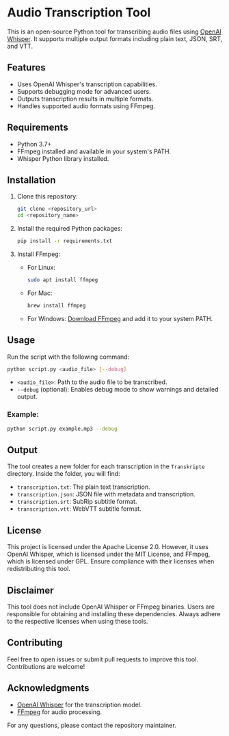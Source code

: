 # Audio Transcription Tool

This is an open-source Python tool for transcribing audio files using [OpenAI Whisper](https://github.com/openai/whisper). It supports multiple output formats including plain text, JSON, SRT, and VTT.

## Features
- Uses OpenAI Whisper's transcription capabilities.
- Supports debugging mode for advanced users.
- Outputs transcription results in multiple formats.
- Handles supported audio formats using FFmpeg.

## Requirements
- Python 3.7+
- FFmpeg installed and available in your system's PATH.
- Whisper Python library installed.

## Installation
1. Clone this repository:
   ```bash
   git clone <repository_url>
   cd <repository_name>
   ```

2. Install the required Python packages:
   ```bash
   pip install -r requirements.txt
   ```

3. Install FFmpeg:
   - For Linux:
     ```bash
     sudo apt install ffmpeg
     ```
   - For Mac:
     ```bash
     brew install ffmpeg
     ```
   - For Windows:
     [Download FFmpeg](https://ffmpeg.org/download.html) and add it to your system PATH.

## Usage
Run the script with the following command:
```bash
python script.py <audio_file> [--debug]
```
- `<audio_file>`: Path to the audio file to be transcribed.
- `--debug` (optional): Enables debug mode to show warnings and detailed output.

### Example:
```bash
python script.py example.mp3 --debug
```

## Output
The tool creates a new folder for each transcription in the `Transkripte` directory. Inside the folder, you will find:
- `transcription.txt`: The plain text transcription.
- `transcription.json`: JSON file with metadata and transcription.
- `transcription.srt`: SubRip subtitle format.
- `transcription.vtt`: WebVTT subtitle format.

## License
This project is licensed under the Apache License 2.0. However, it uses OpenAI Whisper, which is licensed under the MIT License, and FFmpeg, which is licensed under GPL. Ensure compliance with their licenses when redistributing this tool.

## Disclaimer
This tool does not include OpenAI Whisper or FFmpeg binaries. Users are responsible for obtaining and installing these dependencies. Always adhere to the respective licenses when using these tools.

## Contributing
Feel free to open issues or submit pull requests to improve this tool. Contributions are welcome!

## Acknowledgments
- [OpenAI Whisper](https://github.com/openai/whisper) for the transcription model.
- [FFmpeg](https://ffmpeg.org) for audio processing.

For any questions, please contact the repository maintainer.

